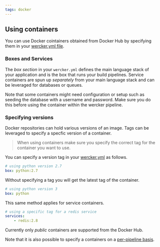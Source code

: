 ```yaml
---
tags: docker
---
```


## Using containers

You can use Docker cointainers obtained from Docker Hub by specifying them
in your [wercker.yml file](/docs/wercker-yml/build-section.html).

### Boxes and Services

The *box section* in your `wercker.yml` defines the main language stack
of your application and is the box that runs your build pipelines.
Service containers are spun up *separately* from your main language stack
and can be leveraged for databases or queues.

Note that some containers might need configuration or setup such as
seeding the database with a username and password. Make sure you do this
before using the container within the wercker pipeline.

### Specifying versions

Docker repositories can hold various versions of an image. Tags can be leveraged to specify a specfic version of a container.

> When using containers make sure you specify the correct tag for the
container you want to use.

You can specify a version tag in your
[wercker.yml](/learn/wercker-yml/01_introduction.html) as follows.

```yaml
# using python version 2.7
box: python:2.7
```

Without specifying a tag you will get the latest tag of the container.

```yaml
# using python version 3
box: python
```

This same method applies for service containers.

```yaml
# using a specific tag for a redis service
services:
    - redis:2.8
```

Currently only *public* containers are supported from the Docker Hub. 

Note that it is also possible to specify a containers on a [per-pipeline basis](docs/pipelines/per-pipeline-containers.html).
